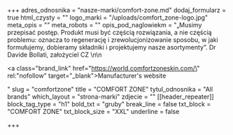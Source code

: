 +++
adres_odnosnika = "nasze-marki/comfort-zone.md"
dodaj_formularz = true
html_czysty = ""
logo_marki = "/uploads/comfort_zone-logo.jpg"
meta_opis = ""
meta_robots = ""
opis_pod_naglowiekm = "„Musimy przepisać postęp. Produkt musi być częścią rozwiązania, a nie częścią problemu: oznacza to regenerację i zrewolucjonizowanie sposobu, w jaki formułujemy, dobieramy składniki i projektujemy nasze asortymenty”. Dr Davide Bollati, założyciel CZ \n\n    <p><a class=\"brand_link\" href=\"https://world.comfortzoneskin.com/\" rel:\"nofollow\" target=\"_blank\">Manufacturer's website</a></p>"
slug = "comfortzone"
title = "COMFORT ZONE"
tytul_odnosnika = "All brands"
which_layout = "strona-marki"
zdjecie = ""
[[header_repeater]]
block_tag_type = "h1"
bold_txt = "gruby"
break_line = false
txt_block = "COMFORT ZONE"
txt_block_size = "XXL"
underline = false

+++
